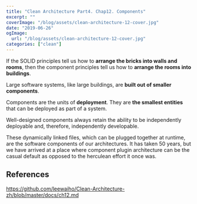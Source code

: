 ```yaml
---
title: "Clean Architecture Part4. Chap12. Components"
excerpt: ""
coverImage: "/blog/assets/clean-architecture-12-cover.jpg"
date: "2019-06-26"
ogImage:
  url: "/blog/assets/clean-architecture-12-cover.jpg"
categories: ["clean"]
---
```


If the SOLID principles tell us how to **arrange the bricks into walls and rooms**, then the component principles tell us how to **arrange the rooms into buildings**.

Large software systems, like large buildings, are **built out of smaller components**.

Components are the units of **deployment**. They are **the smallest entities** that can be deployed as part of a system.

Well-designed components always retain the ability to be independently deployable and, therefore, independently developable.

These dynamically linked files, which can be plugged together at runtime, are the software components of our architectures. It has taken 50 years, but we have arrived at a place where component plugin architecture can be the casual default as opposed to the herculean effort it once was.

## References

https://github.com/leewaiho/Clean-Architecture-zh/blob/master/docs/ch12.md
